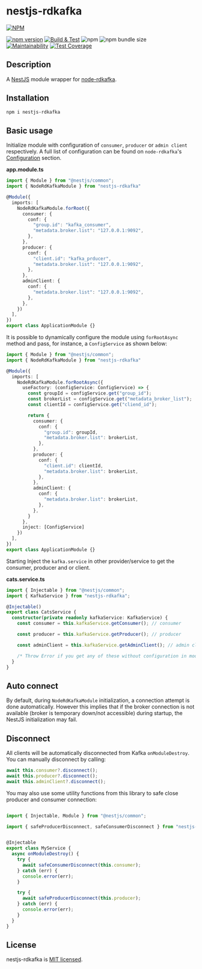 # nestjs-rdkafka

[![NPM](https://nodei.co/npm/nestjs-rdkafka.png)](https://www.npmjs.com/package/nestjs-rdkafka)

[![npm version](https://badge.fury.io/js/nestjs-rdkafka.svg)](https://badge.fury.io/js/nestjs-rdkafka)
[![Build & Test](https://github.com/andreacioni/nestjs-rdkafka/actions/workflows/main.yml/badge.svg)](https://github.com/andreacioni/nestjs-rdkafka/actions/workflows/main.yml)
![npm](https://img.shields.io/npm/dm/nestjs-rdkafka)
![npm bundle size](https://img.shields.io/bundlephobia/min/nestjs-rdkafka)  
[![Maintainability](https://api.codeclimate.com/v1/badges/53b44fd83fa37a8d7dba/maintainability)](https://codeclimate.com/github/a97001/nestjs-rdkafka/maintainability)
[![Test Coverage](https://api.codeclimate.com/v1/badges/53b44fd83fa37a8d7dba/test_coverage)](https://codeclimate.com/github/a97001/nestjs-rdkafka/test_coverage)

## Description

A [NestJS](https://nestjs.com/) module wrapper for [node-rdkafka](https://github.com/Blizzard/node-rdkafka).

## Installation

```bash
npm i nestjs-rdkafka
```

## Basic usage

Initialize module with configuration of `consumer`, `producer` or `admin client` respectively. A full list of configuration can be found on `node-rdkafka`'s [Configuration](https://github.com/Blizzard/node-rdkafka#configuration) section.

**app.module.ts**

```typescript
import { Module } from "@nestjs/common";
import { NodeRdKafkaModule } from "nestjs-rdkafka"

@Module({
  imports: [
    NodeRdKafkaModule.forRoot({
      consumer: {
        conf: {
          "group.id": "kafka_consumer",
          "metadata.broker.list": "127.0.0.1:9092",
        },
      },
      producer: {
        conf: {
          "client.id": "kafka_prducer",
          "metadata.broker.list": "127.0.0.1:9092",
        },
      },
      adminClient: {
        conf: {
          "metadata.broker.list": "127.0.0.1:9092",
        },
      },
    })
  ],
})
export class ApplicationModule {}
```
It is possible to dynamically configure the module using `forRootAsync` method and pass, for instance, a `ConfigService` as shown below:

```typescript
import { Module } from "@nestjs/common";
import { NodeRdKafkaModule } from "nestjs-rdkafka"

@Module({
  imports: [
    NodeRdKafkaModule.forRootAsync({
      useFactory: (configService: ConfigService) => {
        const groupId = configService.get("group_id");
        const brokerList = configService.get("metadata_broker_list");
        const clientId = configService.get("cliend_id");

        return {
          consumer: {
            conf: {
              "group.id": groupId,
              "metadata.broker.list": brokerList,
            },
          },
          producer: {
            conf: {
              "client.id": clientId,
              "metadata.broker.list": brokerList,
            },
          },
          adminClient: {
            conf: {
              "metadata.broker.list": brokerList,
            },
          },
        }
      },
      inject: [ConfigService]
    })
  ],
})
export class ApplicationModule {}
```


Starting Inject the `kafka.service` in other provider/service to get the consumer, producer and or client.

**cats.service.ts**

```typescript
import { Injectable } from "@nestjs/common";
import { KafkaService } from "nestjs-rdkafka";

@Injectable()
export class CatsService {
  constructor(private readonly kafkaService: KafkaService) {
    const consumer = this.kafkaService.getConsumer(); // consumer

    const producer = this.kafkaService.getProducer(); // producer

    const adminClient = this.kafkaService.getAdminClient(); // admin client

    /* Throw Error if you get any of these without configuration in module initialization */
  }
}
```
## Auto connect

By default, during `NodeRdKafkaModule` initialization, a connection attempt is done automatically. However this implies that if the broker connection is not available (broker is temporary down/not accessible) during startup, the NestJS initialization may fail.

## Disconnect

All clients will be automatically disconnected from Kafka `onModuleDestroy`. You can manually disconnect by calling:

```typescript
await this.consumer?.disconnect();
await this.producer?.disconnect();
await this.adminClient?.disconnect();
```

You may also use some utility functions from this library to safe close producer and consumer connection:

```typescript

import { Injectable, Module } from "@nestjs/common";

import { safeProducerDisconnect, safeConsumerDisconnect } from "nestjs-rdkafka"


@Injectable
export class MyService {
  async onModuleDestroy() {
    try {
      await safeConsumerDisconnect(this.consumer);
    } catch (err) {
      console.error(err);
    }

    try {
      await safeProducerDisconnect(this.producer);
    } catch (err) {
      console.error(err);
    }
  }
}

```

## License

nestjs-rdkafka is [MIT licensed](LICENSE).
